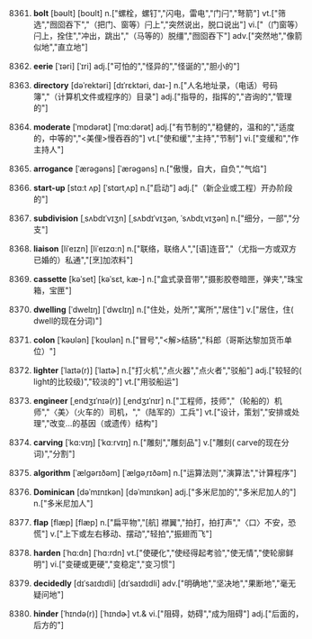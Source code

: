 8361. **bolt**
[bəʊlt]  [boʊlt]
n.["螺栓，螺钉","闪电，雷电","门闩","弩箭"]  vt.["筛选","囫囵吞下","（把门、窗等）闩上","突然说出，脱口说出"]  vi.["（门窗等）闩上，拴住","冲出，跳出","（马等的）脱缰","囫囵吞下"]  adv.["突然地","像箭似地","直立地"]  

8362. **eerie**
[ˈɪəri]  [ˈɪri]
adj.["可怕的","怪异的","怪诞的","胆小的"]  

8363. **directory**
[dəˈrektəri]  [dɪˈrɛktəri, daɪ-]
n.["人名地址录，（电话）号码簿","（计算机文件或程序的）目录"]  adj.["指导的，指挥的","咨询的","管理的"]  

8364. **moderate**
[ˈmɒdərət]  [ˈmɑ:dərət]
adj.["有节制的","稳健的，温和的","适度的，中等的","<美俚>慢吞吞的"]  vt.["使和缓","主持","节制"]  vi.["变缓和","作主持人"]  

8365. **arrogance**
[ˈærəgəns]  [ˈærəɡəns]
n.["傲慢，自大，自负","气焰"]  

8366. **start-up**
[stɑ:t ʌp]  [ˈstɑrtˌʌp]
n.["启动"]  adj.["（新企业或工程）开办阶段的"]  

8367. **subdivision**
[ˌsʌbdɪˈvɪʒn]  [ˌsʌbdɪˈvɪʒən, ˈsʌbdɪˌvɪʒən]
n.["细分，一部","分支"]  

8368. **liaison**
[liˈeɪzn]  [liˈeɪzɑ:n]
n.["联络，联络人","[语]连音","（尤指一方或双方已婚的）私通","[烹]加浓料"]  

8369. **cassette**
[kəˈset]  [kəˈsɛt, kæ-]
n.["盒式录音带","摄影胶卷暗匣，弹夹","珠宝箱，宝匣"]  

8370. **dwelling**
[ˈdwelɪŋ]  [ˈdwɛlɪŋ]
n.["住处，处所","寓所","居住"]  v.["居住，住( dwell的现在分词)"]  

8371. **colon**
[ˈkəʊlən]  [ˈkoʊlən]
n.["冒号","<解>结肠","科郎（哥斯达黎加货币单位）"]  

8372. **lighter**
[ˈlaɪtə(r)]  [ˈlaɪtɚ]
n.["打火机","点火器","点火者","驳船"]  adj.["较轻的( light的比较级)","较淡的"]  vt.["用驳船运"]  

8373. **engineer**
[ˌendʒɪˈnɪə(r)]  [ˌendʒɪˈnɪr]
n.["工程师，技师","（轮船的）机师","〈美〉（火车的）司机，","（陆军的）工兵"]  vt.["设计，策划","安排或处理","改变…的基因（或遗传）结构"]  

8374. **carving**
[ˈkɑ:vɪŋ]  [ˈkɑ:rvɪŋ]
n.["雕刻","雕刻品"]  v.["雕刻( carve的现在分词)","分割"]  

8375. **algorithm**
[ˈælgərɪðəm]  [ˈælɡəˌrɪðəm]
n.["运算法则","演算法","计算程序"]  

8376. **Dominican**
[dəˈmɪnɪkən]  [dəˈmɪnɪkən]
adj.["多米尼加的","多米尼加人的"]  n.["多米尼加人"]  

8377. **flap**
[flæp]  [flæp]
n.["扁平物","[航] 襟翼","拍打，拍打声","〈口〉不安，恐慌"]  v.["上下或左右移动、摆动","轻拍","振翅而飞"]  

8378. **harden**
[ˈhɑ:dn]  [ˈhɑ:rdn]
vt.["使硬化","使经得起考验","使无情","使轮廓鲜明"]  vi.["变硬或更硬","变稳定","变习惯"]  

8379. **decidedly**
[dɪˈsaɪdɪdli]  [dɪˈsaɪdɪdli]
adv.["明确地","坚决地","果断地","毫无疑问地"]  

8380. **hinder**
[ˈhɪndə(r)]  [ˈhɪndɚ]
vt.& vi.["阻碍，妨碍","成为阻碍"]  adj.["后面的，后方的"]  

